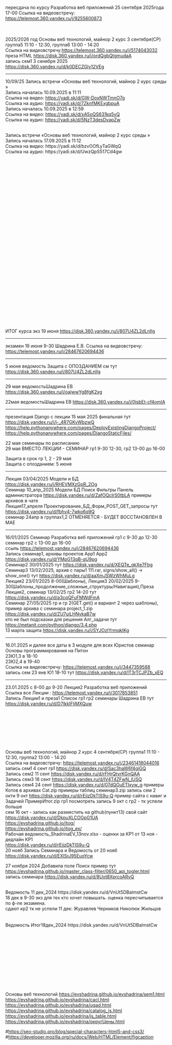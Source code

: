 пересдача по курсу Разработка веб приложений 25 сентября 2025года 17-00 Ссылка на видеовстречу: https://telemost.360.yandex.ru/j/9255600873


<br><br>
2025/2026 год
Основы веб технологий, майнор 2 курс 3 сентября(СР) группа5 11:10 - 12:30, группа6 13:00 - 14:20<br>
Ссылка на видеовстречу:https://telemost.360.yandex.ru/j/5174043032 <br>
преза HTML https://disk.360.yandex.ru/i/ordQgbQtgmudaA <br>
запись сем1 3 сенября 2025 https://disk.360.yandex.ru/d/k0DECZGIy12VEg <br>
______________________________________________________________________
10/09/25 Запись встречи «Основы веб технологий, майнор 2 курс среды » <br>
Запись началась 10.09.2025 в 11:11 <br>
Ссылка на видео: https://yadi.sk/d/GW-DoxNWTmnO7g <br>
Ссылка на аудио: https://yadi.sk/d/7ZknfMKExgbpuA <br> 
Запись началась 10.09.2025 в 12:59 <br>
Ссылка на видео: https://yadi.sk/d/xA5oQS631kq5vQ <br>
Ссылка на аудио: https://yadi.sk/d/5NzT3desDvapZw <br>

<br>
Запись встречи «Основы веб технологий, майнор 2 курс среды » <br>
Запись началась 17.09.2025 в 11:12 <br>
Ссылка на видео: https://yadi.sk/d/bzvOOfLyTaGWqQ <br>
Ссылка на аудио: https://yadi.sk/d/UwzQpS517Cd4gw <br>
<br><br><br><br><br><br><br><br><br><br><br><br><br><br><br><br><br><br><br><br><br><br><br><br><br><br><br><br><br><br><br>















ИТОГ курса  экз 19 июня https://disk.360.yandex.ru/i/807U4ZL2dLnIlg
_______________________________________________________________________________________________________________
экзамен 19 июня  9-30 Шадрина Е.В. Ссылка на видеовстречу: https://telemost.yandex.ru/j/28467620694436
____________________________________________________________________________________________________________________

5 июня ведомость Защита с ОПОЗДАНИЕМ см тут https://disk.360.yandex.ru/i/807U4ZL2dLnIlg
______________________
29 мая ведомостьШадрина ЕВ https://disk.360.yandex.ru/i/oajwwYg8fgK2xg

22мая ведомостьШадрина ЕВ https://disk.360.yandex.ru/i/0jsbEt-cf4omlA

_____________________________________________
презентация Django с лекции 15 мая 2025 финальная тут https://disk.yandex.ru/i/j-_4R7GKvWbzwQ <br>
https://help.pythonanywhere.com/pages/DeployExistingDjangoProject/  <br>
https://help.pythonanywhere.com/pages/DjangoStaticFiles/  <br>

22 мая семинары по расписанию <br>
29 мая ВМЕСТО ЛЕКЦИИ - СЕМИНАР гр1 9-30 12-30, гр2  13-00 до 16-00 <br>

Защита в срок гр 1, 2 - 29 мая <br>
Защита с опозданием: 5 июня <br>
______________________________________________________________________________
Лекция 03/04/2025 Модели и БД https://disk.yandex.ru/i/RHEVMXzGpR_2Og <br>
Семинар 10_апр_2025  Модели БД Поиск Фильтры Панель администратора https://disk.yandex.ru/d/ZafOQclrS0tbLA 
примеры архивов в чате <br>
Лекция17_апреля Проектирование_БД_Форм_POST_GET_запросы тут https://disk.yandex.ru/d/fbhv4-7wko6q9Q <br>
семинар 24апр в группах1,2 ОТМЕНЯЕТСЯ -  БУДЕТ ВОССТАНОВЛЕН В МАЕ <br>
_____________________________________________________________________________________________
16/01/2025 Семинар Разработка веб приложений гр1 с 9-30 до 12-30 семинар гр2 с 13-00 до 16-00 <br>
ссыль https://telemost.yandex.ru/j/28467620694436 <br>
Запись семинар1, архивы проектов App1 App2 https://disk.yandex.ru/d/YMpG13qB-qU9pg <br>
Семинар2 30/01/2025 тут https://disk.yandex.ru/d/XEQTe_gkXe7Fbg <br>
Семинар3 13/02/2025,  архив с пары1 111.rar, signs/show_all() -> show_one() тут https://disk.yandex.ru/d/aaXmJSWzWhMuLg  <br>
Лекция2 23/01/2025 8-00(Шаблоны), Лекция3 20/02/2025 9-30(Шаблоны_продолжение_сложные_структуры/Навигация),Преза Лекция2, семинар 13/02/25 гр2 14-20 тут https://disk.yandex.ru/d/a3cqQFuFMWdFmA <br>
Семинар 27/05/2025 гр и гр 2(GET.get()  и вариант 2 через шаблоны), пример архива с семинара project_1.zip  https://disk.yandex.ru/d/ZU7uiLHNykaB7w <br>
кто не был подсказки для решения Алг_задачи тут https://metanit.com/python/django/3.4.php <br>
13 марта защита https://disk.yandex.ru/i/SYJOzIYrmqkIKg

___________________________________________________________________
16.01.2025 и далее все даты в 3 модуле для всех Юристов семинар Основы программирования на Питон <br>
23Ю1,3 в 18-10 <br>
23Ю2,4 в 19-40  <br>
Ссылка на видеовстречу: https://telemost.yandex.ru/j/3447359588 <br>
запись сем 23 янв Ю1 18-10 тут https://disk.yandex.ru/d/lT3rTCJPZb_xEQ

_____________________________________________________________________
23.01.2025 с 8-00 до 9-20 Лекция2 Разработка веб приложений <br>
Ссылка все Лекции : https://telemost.yandex.ru/j/3017853851 <br>
Запись Лекции1 и преза1  Список гр1 гр2 семинары Шадрина ЕВ тут https://disk.yandex.ru/d/D7lkkIFljMXQuw
<br><br><br><br><br><br><br><br>







Основы веб технологий, майнор 2 курс 4 сентября(СР) группа1 11:10 - 12:30, группа2 13:00 - 14:20<br>
Ссылка на видеовстречу: https://telemost.yandex.ru/j/23461418044016 <br>
запись сем1 4 сент гр1 https://disk.yandex.ru/d/Sac3haW6f4giGQ <br>
Запись сем2 11 сент https://disk.yandex.ru/d/rFHrQtvrKGnQAA <br>
Запись сем3 18 сент https://disk.yandex.ru/d/IV4T4ZFwN_lUSQ <br>
Запись сем4 24 сент https://disk.yandex.ru/d/07dQOuETIxyw_g
примеры Котов в архивах Cat.zip  примеры таблиц семинар3.zip
запись сем 2 окти 9 окт
https://disk.yandex.ru/d/rEjjzDkTIS9u-Q
пример сайта с навиг и Задачей ПримерИтог.zip
гр1 посмотреть запись 9 окт с гр2 - тк успели больше  <br>
сем 16 окт - запись как разместить на github(пункт13)  свой сайт https://disk.yandex.ru/d/DkpuXLCOGpG1UA
https://evshadrina.github.io/itog/ <br>
https://evshadrina.github.io/itog_ex/ <br>
Рабочая ведомость_ShadrinaEV_13nov.xlsx  - оценки за КР1 от 13 ноя - дедлайн КР1 <br>
https://disk.yandex.ru/d/rEjjzDkTIS9u-Q
<br>
20 нояб Запись Семинара и Ведомость от 20 нояб https://disk.yandex.ru/d/EXlSrJ95EuoYcw

27 ноября 2024  Добавила поле Поиск пример тут <br>
https://evshadrina.github.io/master_class-filter/0650_api_togler.html <br>
запись семинара https://disk.yandex.ru/d/8Uot8XprcoARvQ

<br>
Ведомость 11 дек_2024 https://disk.yandex.ru/d/VnUt5DBalmstCw <br>
18 дек в 9-30 экз для тех кто хочет повышать. оценка пересчитывается по ф-ле экзамена. <br>
сдают кр2 тк не успели 11 дек: Журавлев Черников Николюк Жильцов<br>
<br><br>
Ведомость Итог18дек_2024 https://disk.yandex.ru/d/VnUt5DBalmstCw <br>

<br><br><br><br><br><br><br><br><br><br>





Основы веб технологий
https://evshadrina.github.io/evshadrina/sem1.html <br>
https://evshadrina.github.io/evshadrina/cacl.html <br>
https://evshadrina.github.io/evshadrina/ugad.html <br>
https://evshadrina.github.io/evshadrina/catalog_js.html <br>
https://evshadrina.github.io/evshadrina/js_table.html <br>
https://evshadrina.github.io/evshadrina/округЦены.html <br>



#https://seo-studio.pro/blog/special-characters-html5-and-css3/
#https://developer.mozilla.org/ru/docs/Web/HTML/Element/figcaption






